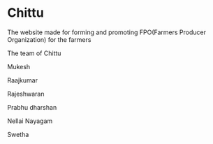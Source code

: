 # Chittu
The website made for forming and promoting FPO(Farmers Producer Organization) for the farmers 

The team of Chittu

Mukesh 

Raajkumar 

Rajeshwaran

Prabhu dharshan

Nellai Nayagam

Swetha 
